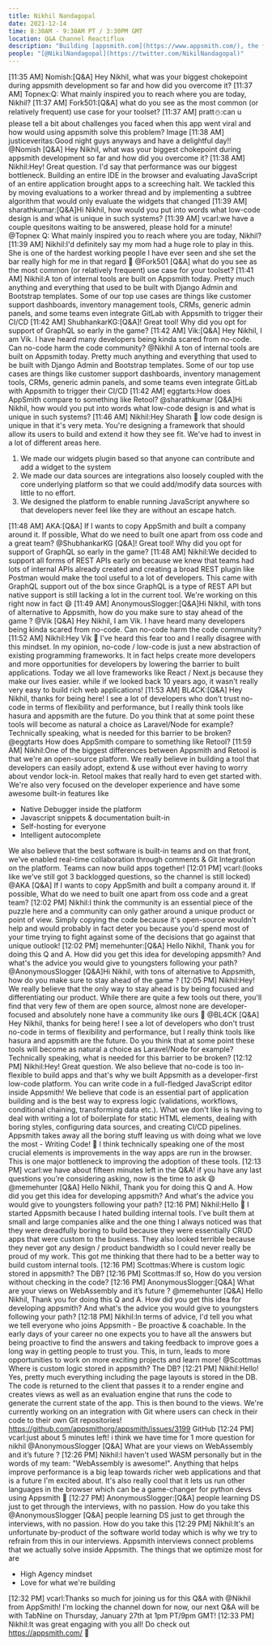 ```yaml
---
title: Nikhil Nandagopal
date: 2021-12-14
time: 8:30AM - 9:30AM PT / 3:30PM GMT
location: Q&A Channel Reactiflux
description: "Building [appsmith.com](https://www.appsmith.com/), the future of app development!"
people: "[@NikilNandagopal](https://twitter.com/NikilNandagopal)"
---
```


[11:35 AM] Nomish:[Q&A] Hey Nikhil, what was your biggest chokepoint during appsmith development so far and how did you overcome it?
[11:37 AM] Topnex:Q: What mainly inspired you to reach where you are today, Nikhil?
[11:37 AM] Fork501:[Q&A] what do you see as the most common (or relatively frequent) use case for your toolset?
[11:37 AM] pratt⛄:can u please tell a bit about challenges you faced when this app went viral
and how would using appsmith solve this problem?
Image
[11:38 AM] justiceveritas:Good night guys anyways and have a delightful day!!
@Nomish
[Q&A] Hey Nikhil, what was your biggest chokepoint during appsmith development so far and how did you overcome it?
[11:38 AM] Nikhil:Hey! Great question. I'd say that performance was our biggest bottleneck. Building an entire IDE in the browser and evaluating JavaScript of an entire application brought apps to a screeching halt. We tackled this by moving evaluations to a worker thread and by implementing a subtree algorithm that would only evaluate the widgets that changed
[11:39 AM] sharathkumar:[Q&A]Hi Nikhil, how would you put into words what low-code design is and what is unique in such systems?
[11:39 AM] vcarl:we have a couple quesitons waiting to be answered, please hold for a minute!
@Topnex
Q: What mainly inspired you to reach where you are today, Nikhil?
[11:39 AM] Nikhil:I'd definitely say my mom had a huge role to play in this. She is one of the hardest working people I have ever seen and she set the bar really high for me in that regard 🙂
@Fork501
[Q&A] what do you see as the most common (or relatively frequent) use case for your toolset?
[11:41 AM] Nikhil:A ton of internal tools are built on Appsmith today. Pretty much anything and everything that used to be built with Django Admin and Bootstrap templates. Some of our top use cases are things like customer support dashboards, inventory management tools, CRMs, generic admin panels, and some teams even integrate GitLab with Appsmith to trigger their CI/CD
[11:42 AM] ShubhankarKG:[Q&A]! Great tool! Why did you opt for support of GraphQL so early in the game?
[11:42 AM] Vik:[Q&A] Hey Nikhil, I am Vik. I have heard many developers being kinda scared from no-code. Can no-code harm the code community?
@Nikhil
A ton of internal tools are built on Appsmith today. Pretty much anything and everything that used to be built with Django Admin and Bootstrap templates. Some of our top use cases are things like customer support dashboards, inventory management tools, CRMs, generic admin panels, and some teams even integrate GitLab with Appsmith to trigger their CI/CD
[11:42 AM] eggtarts:How does AppSmith compare to something like Retool?
@sharathkumar
[Q&A]Hi Nikhil, how would you put into words what low-code design is and what is unique in such systems?
[11:46 AM] Nikhil:Hey Sharath 👋 low code design is unique in that it's very meta. You're designing a framework that should allow its users to build and extend it how they see fit. We've had to invest in a lot of different areas here.

1. We made our widgets plugin based so that anyone can contribute and add a widget to the system
2. We made our data sources are integrations also loosely coupled with the core underlying platform so that we could add/modify data sources with little to no effort.
3. We designed the platform to enable running JavaScript anywhere so that developers never feel like they are without an escape hatch.

[11:48 AM] AKA:[Q&A] If I wants to copy AppSmith and built a company around it. If possible, What do we need to built one apart from oss code and a great team?
@ShubhankarKG
[Q&A]! Great tool! Why did you opt for support of GraphQL so early in the game?
[11:48 AM] Nikhil:We decided to support all forms of REST APIs early on because we knew that teams had lots of internal APIs already created and creating a broad REST plugin like Postman would make the tool useful to a lot of developers. This came with GraphQL support out of the box since GraphQL is a type of REST API but native support is still lacking a lot in the current tool. We're working on this right now in fact 😄
[11:49 AM] AnonymousSlogger:[Q&A]Hi Nikhil, with tons of alternative to Appsmith, how do you make sure to stay ahead of the game ?
@Vik
[Q&A] Hey Nikhil, I am Vik. I have heard many developers being kinda scared from no-code. Can no-code harm the code community?
[11:52 AM] Nikhil:Hey Vik 👋 I've heard this fear too and I really disagree with this mindset. In my opinion, no-code / low-code is just a new abstraction of existing programming frameworks. It in fact helps create more developers and more opportunities for developers by lowering the barrier to built applications. Today we all love frameworks like React / Next.js because they make our lives easier. while if we looked back 10 years ago, it wasn't really very easy to build rich web applications!
[11:53 AM] BL4CK:[Q&A] Hey Nikhil, thanks for being here!
I see a lot of developers who don't trust no-code in terms of flexibility and performance, but I really think tools like hasura and appsmith are the future. Do you think that at some point these tools will become as natural a choice as Laravel/Node for example? Technically speaking, what is needed for this barrier to be broken?
@eggtarts
How does AppSmith compare to something like Retool?
[11:59 AM] Nikhil:One of the biggest differences between Appsmith and Retool is that we're an open-source platform. We really believe in building a tool that developers can easily adopt, extend & use without ever having to worry about vendor lock-in. Retool makes that really hard to even get started with. We're also very focused on the developer experience and have some awesome built-in features like

- Native Debugger inside the platform
- Javascript snippets & documentation built-in
- Self-hosting for everyone
- Intelligent autocomplete

We also believe that the best software is built-in teams and on that front, we've enabled real-time collaboration through comments & Git Integration on the platform. Teams can now build apps together!
[12:01 PM] vcarl:(looks like we've still got 3 backlogged questions, so the channel is still locked)
@AKA
[Q&A] If I wants to copy AppSmith and built a company around it. If possible, What do we need to built one apart from oss code and a great team?
[12:02 PM] Nikhil:I think the community is an essential piece of the puzzle here and a community can only gather around a unique product or point of view. Simply copying the code because it's open-source wouldn't help and would probably in fact deter you because you'd spend most of your time trying to fight against some of the decisions that go against that unique outlook!
[12:02 PM] memehunter:[Q&A] Hello Nikhil, Thank you for doing this Q and A. How did you get this idea for developing appsmith? And what's the advice you would give to youngsters following your path?
@AnonymousSlogger
[Q&A]Hi Nikhil, with tons of alternative to Appsmith, how do you make sure to stay ahead of the game ?
[12:05 PM] Nikhil:Hey! We really believe that the only way to stay ahead is by being focused and differentiating our product. While there are quite a few tools out there, you'll find that very few of them are open source, almost none are developer-focused and absolutely none have a community like ours 🙂
@BL4CK
[Q&A] Hey Nikhil, thanks for being here! I see a lot of developers who don't trust no-code in terms of flexibility and performance, but I really think tools like hasura and appsmith are the future. Do you think that at some point these tools will become as natural a choice as Laravel/Node for example? Technically speaking, what is needed for this barrier to be broken?
[12:12 PM] Nikhil:Hey! Great question. We also believe that no-code is too in-flexible to build apps and that's why we built Appsmith as a developer-first low-code platform. You can write code in a full-fledged JavaScript editor inside Appsmith! We believe that code is an essential part of application building and is the best way to express logic (validations, workflows, conditional chaining, transforming data etc.). What we don't like is having to deal with writing a lot of boilerplate for static HTML elements, dealing with boring styles, configuring data sources, and creating CI/CD pipelines. Appsmith takes away all the boring stuff leaving us with doing what we love the most - Writing Code! 🙂
I think technically speaking one of the most crucial elements is improvements in the way apps are run in the browser. This is one major bottleneck to improving the adoption of these tools.
[12:13 PM] vcarl:we have about fifteen minutes left in the Q&A! if you have any last questions you're considering asking, now is the time to ask 😄
@memehunter
[Q&A] Hello Nikhil, Thank you for doing this Q and A. How did you get this idea for developing appsmith? And what's the advice you would give to youngsters following your path?
[12:16 PM] Nikhil:Hello 👋 I started Appsmith because I hated building internal tools. I've built them at small and large companies alike and the one thing I always noticed was that they were dreadfully boring to build because they were essentially CRUD apps that were custom to the business. They also looked terrible because they never got any design / product bandwidth so I could never really be proud of my work. This got me thinking that there had to be a better way to build custom internal tools.
[12:16 PM] Scottmas:Where is custom logic stored in appsmith? The DB?
[12:16 PM] Scottmas:If so, How do you version without checking in the code?
[12:16 PM] AnonymousSlogger:[Q&A] What are your views on WebAssembly and it’s future ?
@memehunter
[Q&A] Hello Nikhil, Thank you for doing this Q and A. How did you get this idea for developing appsmith? And what's the advice you would give to youngsters following your path?
[12:18 PM] Nikhil:In terms of advice, I'd tell you what we tell everyone who joins Appsmith - Be proactive & coachable. In the early days of your career no one expects you to have all the answers but being proactive to find the answers and taking feedback to improve goes a long way in getting people to trust you. This, in turn, leads to more opportunities to work on more exciting projects and learn more!
@Scottmas
Where is custom logic stored in appsmith? The DB?
[12:21 PM] Nikhil:Hello! Yes, pretty much everything including the page layouts is stored in the DB. The code is returned to the client that passes it to a render engine and creates views as well as an evaluation engine that runs the code to generate the current state of the app. This is then bound to the views. We're currently working on an integration with Git where users can check in their code to their own Git repositories! https://github.com/appsmithorg/appsmith/issues/3199
GitHub
[12:24 PM] vcarl:just about 5 minutes left! i think we have time for 1 more question for nikhil
@AnonymousSlogger
[Q&A] What are your views on WebAssembly and it’s future ?
[12:26 PM] Nikhil:I haven't used WASM personally but in the words of my team: "WebAssembly is awesome!". Anything that helps improve performance is a big leap towards richer web applications and that is a future I'm excited about. It's also really cool that it lets us run other languages in the browser which can be a game-changer for python devs using Appsmith 🙂
[12:27 PM] AnonymousSlogger:[Q&A] people learning DS just to get through the interviews, with no passion. How do you take this
@AnonymousSlogger
[Q&A] people learning DS just to get through the interviews, with no passion. How do you take this
[12:29 PM] Nikhil:It's an unfortunate by-product of the software world today which is why we try to refrain from this in our interviews. Appsmith interviews connect problems that we actually solve inside Appsmith. The things that we optimize most for are

- High Agency mindset
- Love for what we're building

[12:32 PM] vcarl:Thanks so much for joining us for this Q&A with @Nikhil from AppSmith! I'm locking the channel down for now, our next Q&A will be with TabNine on Thursday, January 27th at 1pm PT/9pm GMT!
[12:33 PM] Nikhil:It was great engaging with you all! Do check out https://appsmith.com/ 🙂
